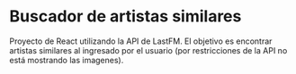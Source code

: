 
# Buscador de artistas similares

Proyecto de React utilizando la API de LastFM. El objetivo es encontrar artistas similares al ingresado por el usuario (por restricciones de la API no está mostrando las imagenes).
